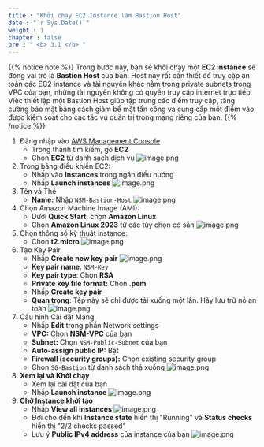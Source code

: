 ```yaml
---
title : "Khởi chạy EC2 Instance làm Bastion Host"
date : "`r Sys.Date()`"
weight : 1
chapter : false
pre : " <b> 3.1 </b> "
---
```


{{% notice note %}}
Trong bước này, bạn sẽ khởi chạy một **EC2 instance** sẽ đóng vai trò là **Bastion Host** của bạn. Host này rất cần thiết để truy cập an toàn các EC2 instance và tài nguyên khác nằm trong private subnets trong VPC của bạn, những tài nguyên không có quyền truy cập internet trực tiếp. Việc thiết lập một Bastion Host giúp tập trung các điểm truy cập, tăng cường bảo mật bằng cách giảm bề mặt tấn công và cung cấp một điểm vào được kiểm soát cho các tác vụ quản trị trong mạng riêng của bạn.
{{% /notice %}}

1. Đăng nhập vào [AWS Management Console](https://aws.amazon.com/console/)
    - Trong thanh tìm kiếm, gõ **EC2**
    - Chọn **EC2** từ danh sách dịch vụ
    ![image.png](../../images/3/3.1/image.png)
2. Trong bảng điều khiển EC2:
    - Nhấp vào **Instances** trong ngăn điều hướng
    - Nhấp **Launch instances**
    ![image.png](../../images/3/3.1/image%201.png)
3. Tên và Thẻ
    - **Name:** Nhập `NSM-Bastion-Host`
    ![image.png](../../images/3/3.1/image%202.png)
4. Chọn Amazon Machine Image (AMI):
    - Dưới **Quick Start**, chọn **Amazon Linux**
    - Chọn **Amazon Linux 2023** từ các tùy chọn có sẵn
    ![image.png](../../images/3/3.1/image%203.png)
5. Chọn thông số kỹ thuật instance:
    - Chọn **t2.micro**
    ![image.png](../../images/3/3.1/image%204.png)
6. Tạo Key Pair
    - Nhấp **Create new key pair**
    ![image.png](../../images/3/3.1/image%205.png)
    - **Key pair name**: `NSM-Key`
    - **Key pair type**: Chọn **RSA**
    - **Private key file format:** Chọn **.pem**
    - Nhấp **Create key pair**
    - **Quan trọng**: Tệp này sẽ chỉ được tải xuống một lần. Hãy lưu trữ nó an toàn
    ![image.png](../../images/3/3.1/image%206.png)
7. Cấu hình Cài đặt Mạng
    - Nhấp **Edit** trong phần Network settings
    - **VPC:** Chọn **NSM-VPC** của bạn
    - **Subnet:** Chọn `NSM-Public-Subnet` của bạn
    - **Auto-assign public IP:** Bật
    - **Firewall (security groups):** Chọn existing security group
    - Chọn `SG-Bastion` từ danh sách thả xuống
    ![image.png](../../images/3/3.1/image%207.png)
8. **Xem lại và Khởi chạy**
    - Xem lại cài đặt của bạn
    - Nhấp **Launch instance**
    ![image.png](../../images/3/3.1/image%208.png)
9. **Chờ Instance khởi tạo**
    - Nhấp **View all instances**
    ![image.png](../../images/3/3.1/image%209.png)
    - Đợi cho đến khi **Instance state** hiển thị "Running" và **Status checks** hiển thị "2/2 checks passed"
    - Lưu ý **Public IPv4 address** của instance của bạn
    ![image.png](../../images/3/3.1/image%2010.png)